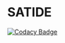 # SATIDE

[![Codacy Badge](https://api.codacy.com/project/badge/Grade/a56d20a6a5834dc6a39ce27036054a62)](https://app.codacy.com/app/socisomer/SATIDE?utm_source=github.com&utm_medium=referral&utm_content=socisomer/SATIDE&utm_campaign=Badge_Grade_Settings)